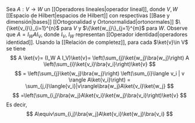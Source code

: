 Sea $A:V \rightarrow W$ un [[Operadores lineales|operador lineal]], donde $V,W$ [[Espacio de Hilbert|espacios de Hilbert]] con respectivas [[Base y dimensión|bases]] [[Ortogonalidad y Ortonormalidad|ortonormales]] $\{\ket{v_i}\}_{i=1}^{n}$ para $V$ y $\{\ket{w_j}\}_{j=1}^{m}$ para $W$. Observe que $A=I_W A I_V$, donde $I_V$, $I_W$ representan [[Operador identidad|operadores identidad]]. Usando la [[Relación de completez]], para cada $\ket{v}\in V$ se tiene
$$
A \ket{v}= (I_W A I_V)\ket{v}= \left(\sum_{j}\ket{w_j}\bra{w_j}\right) A \left(\sum_{i}\ket{v_i}\bra{v_i}\right)\ket{v}
$$$$
= \left(\sum_{j}\ket{w_j}\bra{w_j}\right)  \left(\sum_{i}\langle v_i | v \rangle A\ket{v_i}\right) = \sum_{j,i}\langle{v_i}|v\rangle\bra{w_j}A\ket{v_i}\ket{w_j}
$$
$$
=\left(\sum_{i,j}\bra{w_j}A\ket{v_i}\ket{w_j}\bra{v_i}\right)\ket{v}
$$
Es decir,
$$
A\equiv\sum_{i,j}\bra{w_j}A\ket{v_i}\ket{w_j}\bra{v_i}
$$